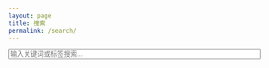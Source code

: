 ```yaml
---
layout: page
title: 搜索
permalink: /search/
---
```


<input type="text" id="search-input" placeholder="输入关键词或标签搜索..." style="width:100%">
<ul id="results"></ul>

<script src="https://cdnjs.cloudflare.com/ajax/libs/simple-jekyll-search/1.7.2/simple-jekyll-search.min.js"></script>
<script>
  var sjs = SimpleJekyllSearch({
    searchInput: document.getElementById('search-input'),
    resultsContainer: document.getElementById('results'),
    json: '/search.json',
    searchResultTemplate: '<li><a href="{url}">{title}</a> <small>({date})</small><br><strong>Tags:</strong> {tags}</li>',
    noResultsText: '没有找到结果 😢',
    fuzzy: false,
    limit: 10
  });
</script>